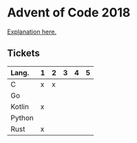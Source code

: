 # Advent of Code 2018
[Explanation here.](https://kageru.moe/blog/article/aoc)

## Tickets
| Lang.  | 1 | 2 | 3 | 4 | 5 |
|:-------|---|---|---|---|---|
| C      | x | x |   |   |   |
| Go     |   |   |   |   |   |
| Kotlin | x |   |   |   |   |
| Python |   |   |   |   |   |
| Rust   | x |   |   |   |   |
